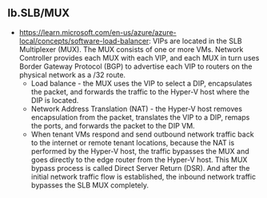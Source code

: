 ## lb.SLB/MUX

- https://learn.microsoft.com/en-us/azure/azure-local/concepts/software-load-balancer: VIPs are located in the SLB Multiplexer (MUX). The MUX consists of one or more VMs. Network Controller provides each MUX with each VIP, and each MUX in turn uses Border Gateway Protocol (BGP) to advertise each VIP to routers on the physical network as a /32 route. 
  - Load balance - the MUX uses the VIP to select a DIP, encapsulates the packet, and forwards the traffic to the Hyper-V host where the DIP is located.
  - Network Address Translation (NAT) - the Hyper-V host removes encapsulation from the packet, translates the VIP to a DIP, remaps the ports, and forwards the packet to the DIP VM.
  - When tenant VMs respond and send outbound network traffic back to the internet or remote tenant locations, because the NAT is performed by the Hyper-V host, the traffic bypasses the MUX and goes directly to the edge router from the Hyper-V host. This MUX bypass process is called Direct Server Return (DSR). And after the initial network traffic flow is established, the inbound network traffic bypasses the SLB MUX completely.
